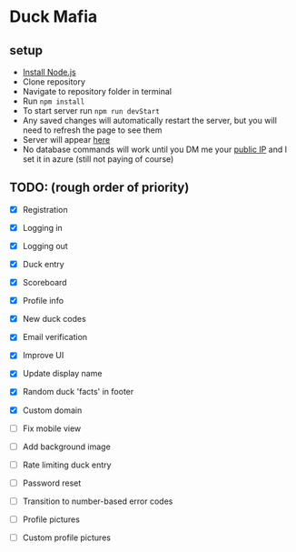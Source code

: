 # Duck Mafia

## setup
- [Install Node.js](https://nodejs.org/en/download/)
- Clone repository
- Navigate to repository folder in terminal
- Run `npm install`
- To start server run `npm run devStart`
- Any saved changes will automatically restart the server, but you will need to refresh the page to see them
- Server will appear [here](http://localhost:3000/)
- No database commands will work until you DM me your [public IP](https://www.whatismyip.com/) and I set it in azure (still not paying of course)

## TODO: (rough order of priority)
- [x] Registration
- [x] Logging in
- [x] Logging out
- [x] Duck entry
- [x] Scoreboard
- [x] Profile info
- [x] New duck codes
- [x] Email verification
- [x] Improve UI
- [x] Update display name
- [x] Random duck 'facts' in footer
- [x] Custom domain

- [ ] Fix mobile view
- [ ] Add background image
- [ ] Rate limiting duck entry
- [ ] Password reset
- [ ] Transition to number-based error codes
- [ ] Profile pictures
- [ ] Custom profile pictures
